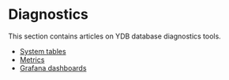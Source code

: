 # Diagnostics

This section contains articles on YDB database diagnostics tools.

- [System tables](../system_views_db.md)
- [Metrics](../monitoring.md)
- [Grafana dashboards](../grafana_dashboards.md)

